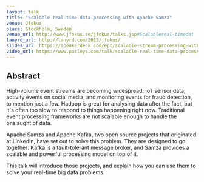 ```yaml
---
layout: talk
title: "Scalable real-time data processing with Apache Samza"
venue: Jfokus
place: Stockholm, Sweden
venue_url: http://www.jfokus.se/jfokus/talks.jsp#Scalablereal-timedat
lanyrd_url: http://lanyrd.com/2015/jfokus/
slides_url: https://speakerdeck.com/ept/scalable-stream-processing-with-apache-kafka-and-apache-samza
video_url: https://www.parleys.com/talk/scalable-real-time-data-processing-apache-samza
---
```


<script async class="speakerdeck-embed" data-id="861136005156013261a506fa84ad753a" data-ratio="1.41436464088398" src="//speakerdeck.com/assets/embed.js"></script>


Abstract
--------

High-volume event streams are becoming widespread: IoT sensor data, activity events on social media,
and monitoring events for fraud detection, to mention just a few. Hadoop is great for analysing data
after the fact, but it's often too slow to respond to things happening right now. Traditional event
processing frameworks are not scalable enough to handle the onslaught of data.

Apache Samza and Apache Kafka, two open source projects that originated at LinkedIn, have set out to
solve this problem. They are designed to go together: Kafka is a fault-tolerant message broker, and
Samza provides a scalable and powerful processing model on top of it.

This talk will introduce those projects, and explain how you can use them to solve your real-time
big data problems.
